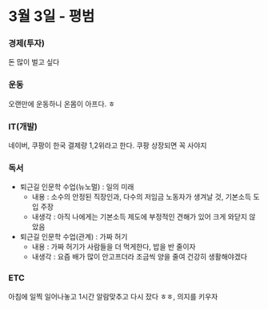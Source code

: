 # 3월 3일 - 평범

### 경제\(투자\)

돈 많이 벌고 싶다    

### 운동

 오랜만에 운동하니 온몸이 아프다. ㅎ

### IT\(개발\)

네이버, 쿠팡이 한국 결제량 1,2위라고 한다. 쿠팡 상장되면 꼭 사야지   

### 독서

* 퇴근길 인문학 수업\(뉴노멀\) : 일의 미래
  * 내용 : 소수의 안정된 직장인과, 다수의 저임금 노동자가 생겨날 것, 기본소득 도입 주장
  * 내생각 : 아직 나에게는 기본소득 제도에 부정적인 견해가 있어 크게 와닫지 않았음
* 퇴근길 인문학 수업\(관계\) : 가짜 허기    
  * 내용 : 가짜 허기가 사람들을 더 먹게한다, 밥을 반 줄이자
  * 내생각 : 요즘 배가 많이 안고프더라 조금씩 양을 줄여 건강히 생활해야겠다   

### ETC

아침에 일찍 일어나놓고 1시간 알람맞추고 다시 잤다 ㅎㅎ, 의지를 키우자   

